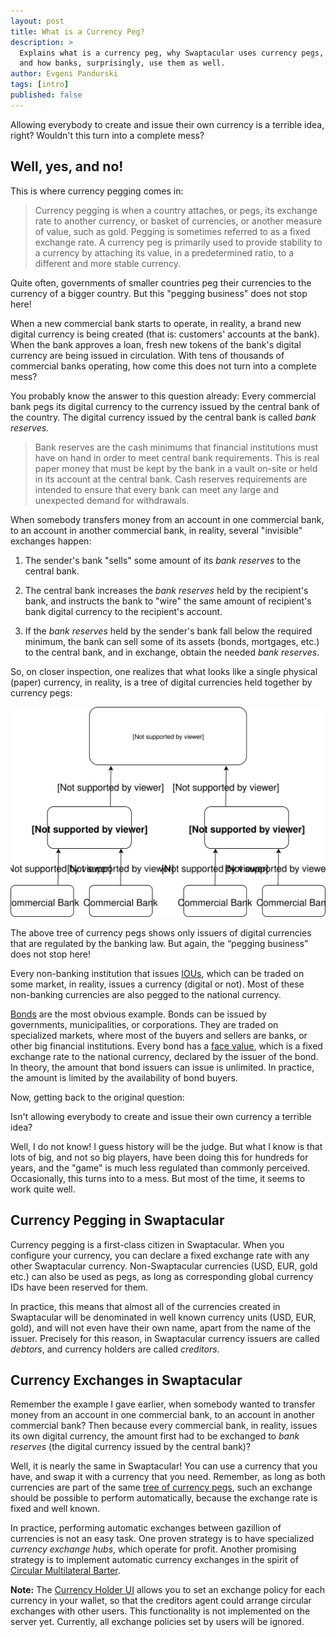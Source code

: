 ```yaml
---
layout: post
title: What is a Currency Peg?
description: >
  Explains what is a currency peg, why Swaptacular uses currency pegs,
  and how banks, surprisingly, use them as well.
author: Evgeni Pandurski
tags: [intro]
published: false
---
```


<div class="lead">
  Allowing everybody to create and issue their own currency is a
  terrible idea, right? Wouldn't this turn into a complete mess?
</div>

## Well, yes, and no!

This is where currency pegging comes in:

<!--more-->

> Currency pegging is when a country attaches, or pegs, its exchange
> rate to another currency, or basket of currencies, or another
> measure of value, such as gold. Pegging is sometimes referred to as
> a fixed exchange rate. A currency peg is primarily used to provide
> stability to a currency by attaching its value, in a predetermined
> ratio, to a different and more stable currency.

Quite often, governments of smaller countries peg their currencies to
the currency of a bigger country. But this "pegging business" does not
stop here!

When a new commercial bank starts to operate, in reality, a brand new
digital currency is being created (that is: customers' accounts at the
bank). When the bank approves a loan, fresh new tokens of the bank's
digital currency are being issued in circulation. With tens of
thousands of commercial banks operating, how come this does not turn
into a complete mess?

You probably know the answer to this question already: Every
commercial bank pegs its digital currency to the currency issued by
the central bank of the country. The digital currency issued by the
central bank is called *bank reserves*.

> Bank reserves are the cash minimums that financial institutions must
> have on hand in order to meet central bank requirements. This is
> real paper money that must be kept by the bank in a vault on-site or
> held in its account at the central bank. Cash reserves requirements
> are intended to ensure that every bank can meet any large and
> unexpected demand for withdrawals.

When somebody transfers money from an account in one commercial bank,
to an account in another commercial bank, in reality, several
"invisible" exchanges happen:

1. The sender's bank "sells" some amount of its *bank reserves* to the
   central bank.

2. The central bank increases the *bank reserves* held by the
   recipient's bank, and instructs the bank to "wire" the same amount
   of recipient's bank digital currency to the recipient's account.

3. If the *bank reserves* held by the sender's bank fall below the
   required minimum, the bank can sell some of its assets (bonds,
   mortgages, etc.) to the central bank, and in exchange, obtain the
   needed *bank reserves*.

So, on closer inspection, one realizes that what looks like a single
physical (paper) currency, in reality, is a tree of digital currencies
held together by currency pegs:

<div class="message" id="peg-tree">
  <img src="/images/bank-pegs-tree.svg" alt="A tree of currency pegs">
</div>

The above tree of currency pegs shows only issuers of digital
currencies that are regulated by the banking law. But again, the
“pegging business” does not stop here!

Every non-banking institution that issues
[IOUs](https://en.wikipedia.org/wiki/IOU), which can be traded on some
market, in reality, issues a currency (digital or not). Most of these
non-banking currencies are also pegged to the national currency.

[Bonds](https://en.wikipedia.org/wiki/Bond_(finance)) are the most
obvious example. Bonds can be issued by governments, municipalities,
or corporations. They are traded on specialized markets, where most of
the buyers and sellers are banks, or other big financial
institutions. Every bond has a [face
value](https://en.wikipedia.org/wiki/Face_value), which is a fixed
exchange rate to the national currency, declared by the issuer of the
bond. In theory, the amount that bond issuers can issue is
unlimited. In practice, the amount is limited by the availability of
bond buyers.

Now, getting back to the original question:

<div class="message">
  Isn't allowing everybody to create and issue their own currency a
  terrible idea?
</div>

Well, I do not know! I guess history will be the judge. But what I
know is that lots of big, and not so big players, have been doing this
for hundreds for years, and the "game" is much less regulated than
commonly perceived. Occasionally, this turns into to a mess. But most
of the time, it seems to work quite well.

## Currency Pegging in Swaptacular

Currency pegging is a first-class citizen in Swaptacular. When you
configure your currency, you can declare a fixed exchange rate with
any other Swaptacular currency. Non-Swaptacular currencies (USD, EUR,
gold etc.) can also be used as pegs, as long as corresponding global
currency IDs have been reserved for them.

In practice, this means that almost all of the currencies created in
Swaptacular will be denominated in well known currency units (USD,
EUR, gold), and will not even have their own name, apart from the name
of the issuer. Precisely for this reason, in Swaptacular currency
issuers are called *debtors*, and currency holders are called
*creditors*.

## Currency Exchanges in Swaptacular

Remember the example I gave earlier, when somebody wanted to transfer
money from an account in one commercial bank, to an account in another
commercial bank? Then because every commercial bank, in reality,
issues its own digital currency, the amount first had to be exchanged
to *bank reserves* (the digital currency issued by the central bank)?

Well, it is nearly the same in Swaptacular! You can use a currency
that you have, and swap it with a currency that you need. Remember, as
long as both currencies are part of the same [tree of currency
pegs](#peg-tree), such an exchange should be possible to perform
automatically, because the exchange rate is fixed and well known.

In practice, performing automatic exchanges between gazillion of
currencies is not an easy task. One proven strategy is to have
specialized *currency exchange hubs*, which operate for
profit. Another promising strategy is to implement automatic currency
exchanges in the spirit of [Circular Multilateral
Barter](https://epandurski.github.io/swaptacular/cmb/cmb-general.pdf).

<div class="message">
  <b>Note:</b> The <a href="{{ site.app_demo.creditors_webapp}}">Currency
  Holder UI</a> allows you to set an exchange policy for each currency
  in your wallet, so that the creditors agent could arrange circular
  exchanges with other users. This functionality is not implemented on
  the server yet. Currently, all exchange policies set by users will
  be ignored.
</div>
